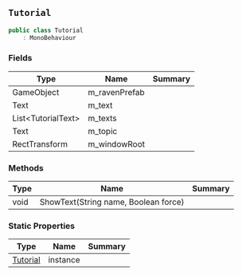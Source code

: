 ## `Tutorial`

```csharp
public class Tutorial
    : MonoBehaviour

```

### Fields

| Type | Name | Summary | 
| --- | --- | --- | 
| GameObject | m_ravenPrefab |  | 
| Text | m_text |  | 
| List&lt;TutorialText&gt; | m_texts |  | 
| Text | m_topic |  | 
| RectTransform | m_windowRoot |  | 


### Methods

| Type | Name | Summary | 
| --- | --- | --- | 
| void | ShowText(String name, Boolean force) |  | 


### Static Properties

| Type | Name | Summary | 
| --- | --- | --- | 
| [Tutorial](./Tutorial.md) | instance |  | 


